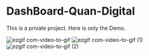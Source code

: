 # DashBoard-Quan-Digital

This is a private project. Here is only the Demo.

![ezgif com-video-to-gif](https://user-images.githubusercontent.com/62811999/91646285-ec73fa00-ea23-11ea-965e-4d42cbb7abb0.gif)
![ezgif com-video-to-gif (1)](https://user-images.githubusercontent.com/62811999/91646287-f3027180-ea23-11ea-8e75-4fbe63cb3771.gif)
![ezgif com-video-to-gif (2)](https://user-images.githubusercontent.com/62811999/91646289-f4339e80-ea23-11ea-82cb-daae21a8ecd2.gif)
